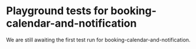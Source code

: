 # Playground tests for booking-calendar-and-notification
We are still awaiting the first test run for booking-calendar-and-notification.
